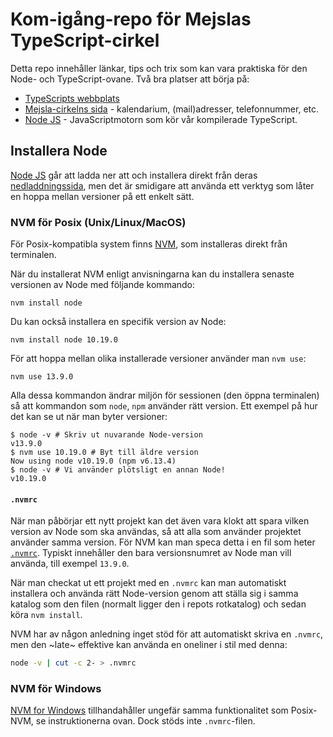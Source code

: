 # Kom-igång-repo för Mejslas TypeScript-cirkel

Detta repo innehåller länkar, tips och trix som kan vara praktiska för
den Node- och TypeScript-ovane. Två bra platser att börja på:

- [TypeScripts webbplats](https://www.typescriptlang.org/)
- [Mejsla-cirkelns sida](https://mejsla.se/cirkel2020/) - kalendarium,
  (mail)adresser, telefonnummer, etc.
- [Node JS](https://nodejs.org/) - JavaScriptmotorn som kör vår kompilerade TypeScript.

## Installera Node

[Node JS](https://nodejs.org/) går att ladda ner att och installera
direkt från deras [nedladdningssida](https://nodejs.org/en/download/),
men det är smidigare att använda ett verktyg som låter en hoppa mellan
versioner på ett enkelt sätt.

### NVM för Posix (Unix/Linux/MacOS)

För Posix-kompatibla system finns
[NVM](https://github.com/nvm-sh/nvm), som installeras direkt från
terminalen.

När du installerat NVM enligt anvisningarna kan du installera senaste
versionen av Node med följande kommando:

    nvm install node

Du kan också installera en specifik version av Node:

    nvm install node 10.19.0

För att hoppa mellan olika installerade versioner använder man `nvm
use`:

    nvm use 13.9.0

Alla dessa kommandon ändrar miljön för sessionen (den öppna
terminalen) så att kommandon som `node`, `npm` använder rätt
version. Ett exempel på hur det kan se ut när man byter versioner:

```shell
$ node -v # Skriv ut nuvarande Node-version
v13.9.0
$ nvm use 10.19.0 # Byt till äldre version
Now using node v10.19.0 (npm v6.13.4)
$ node -v # Vi använder plötsligt en annan Node!
v10.19.0
```

#### `.nvmrc`

När man påbörjar ett nytt projekt kan det även vara klokt att spara
vilken version av Node som ska användas, så att alla som använder
projektet använder samma version. För NVM kan man speca detta i en fil
som heter [`.nvmrc`](https://github.com/nvm-sh/nvm#nvmrc). Typiskt
innehåller den bara versionsnumret av Node man vill använda, till
exempel `13.9.0`.

När man checkat ut ett projekt med en `.nvmrc` kan man automatiskt
installera och använda rätt Node-version genom att ställa sig i samma
katalog som den filen (normalt ligger den i repots rotkatalog) och
sedan köra `nvm install`.

NVM har av någon anledning inget stöd för att automatiskt skriva en
`.nvmrc`, men den ~late~ effektive kan använda en oneliner i stil med
denna:

```bash
node -v | cut -c 2- > .nvmrc
```

### NVM för Windows 

[NVM for Windows](https://github.com/coreybutler/nvm-windows/)
tillhandahåller ungefär samma funktionalitet som Posix-NVM, se
instruktionerna ovan. Dock stöds inte `.nvmrc`-filen.

